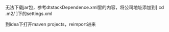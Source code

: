 无法下载jar包，参考dtstackDependence.xml里的内容，将公司地址添加到[ cd .m2/ ]下的settings.xml

到idea下打开maven projects，reimport进来

